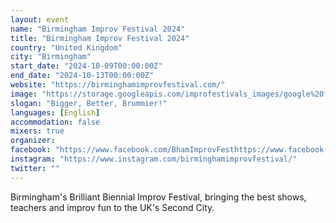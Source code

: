 ```yaml
---
layout: event
name: "Birmingham Improv Festival 2024"
title: "Birmingham Improv Festival 2024"
country: "United Kingdom"
city: "Birmingham"
start_date: "2024-10-09T00:00:00Z"
end_date: "2024-10-13T00:00:00Z"
website: "https://birminghamimprovfestival.com/"
image: "https://storage.googleapis.com/improfestivals_images/google%20form%20banner%20-%20Jon%20Trevor.png"
slogan: "Bigger, Better, Brummier!"
languages: [English]
accommodation: false
mixers: true
organizer: 
facebook: "https://www.facebook.com/BhamImprovFesthttps://www.facebook.com/BhamImprovFest"
instagram: "https://www.instagram.com/birminghamimprovfestival/"
twitter: ""
---
```


Birmingham's Brilliant Biennial Improv Festival, bringing the best shows, teachers and improv fun to the UK's Second City.

